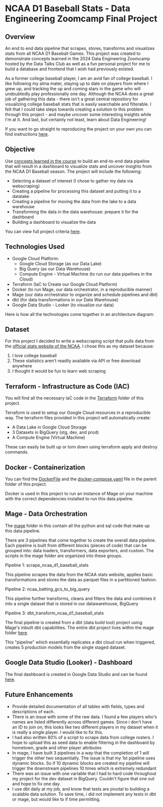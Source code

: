 
# NCAA D1 Baseball Stats - Data Engineering Zoomcamp Final Project

## **Overview**

An end to end data pipeline that scrapes, stores, transforms and visualizes stats from all NCAA D1 Baseball Games. This project was created to demonstrate concepts learned in the 2024 Data Engineering Zoomcamp hosted by the Data Talks Club as well as a fun personal project for me to build a database and frontend that I wish had previously existed.

 As a former college baseball player, I am an avid fan of college baseball. I like following my alma mater, staying up to date on players from where I grew up, and tracking the up and coming stars in the game who will undoubtedly play professionally one day. Although the NCAA does a great job of gathering this data - there isn't a great central repository for visualizing college baseball stats that is easily searchable and filterable. I felt that I could take steps towards creating a solution to this problem through this project - and maybe uncover some interesting insights while I'm at it. And last, but certainly not least, learn about Data Engineering!

If you want to go straight to reproducing the project on your own you can find instructions [here](https://github.com/beaubranton4/ncaa_d1_baseball_stats/blob/main/setup.md).

  ## **Objective**

Use [concepts learned in the course](https://github.com/DataTalksClub/data-engineering-zoomcamp/blob/main/README.md) to build an end-to-end data pipeline that will result in a dashboard to visualize stats and uncover insights from the NCAA D1 Baseball season. The project will include the following:

-   Selecting a dataset of interest (I chose to gather my data via webscraping)
-   Creating a pipeline for processing this dataset and putting it to a datalake
-   Creating a pipeline for moving the data from the lake to a data warehouse
-   Transforming the data in the data warehouse: prepare it for the dashboard
-   Building a dashboard to visualize the data

You can view full project criteria [here](https://github.com/DataTalksClub/data-engineering-zoomcamp/tree/main/projects).
  
  ## **Technologies Used**
  

 - Google Cloud Platform:
	 - Google Cloud Storage (as our Data Lake)
 	 - Big Query (as our Data Warehouse)
	 - Compute Engine - Virtual Machine (to run our data pipelines in the Cloud)
 - Terraform (IaC to Create our Google Cloud Platform)
 - Docker (to run Mage, our data orchestrator, in a reproducible manner)
 - Mage (our data orchestrator to organize and schedule pipelines and dbt)
 - dbt (for data transformations in our Data Warehouse)
 - Google Data Studio - Looker (to visualize our data)

Here is how all the technologies come together in an architecture diagram:

  ## **Dataset**

For this project I decided to write a webscraping script that pulls data from the [official stats website of the NCAA](https://stats.ncaa.org/). I chose this as my dataset because:

1. I love college baseball
2. These statistics aren't readily available via API or free download anywhere
3. I thought it would be fun to learn web scraping


## **Terraform - Infrastructure as Code (IAC)**

You will find all the necessary IaC code in the [Terraform](https://github.com/beaubranton4/ncaa_d1_baseball_stats/tree/main/terraform) folder of this project.

Terraform is used to setup our Google Cloud resources in a reproducible way. The terraform files provided in this project will automatically create:

 - A Data Lake in Google Cloud Storage
 - 3 Datasets in BigQuery (stg, dev, and prod)
 - A Compute Engine (Virtual Machine)

These can easily be built up or torn down using terraform apply and destroy commands.

## **Docker - Containerization**

You can find the [DockerFile](https://github.com/beaubranton4/ncaa_d1_baseball_stats/blob/main/Dockerfile) and the [docker-compose.yaml](https://github.com/beaubranton4/ncaa_d1_baseball_stats/blob/main/docker-compose.yml) file in the parent folder of this project.

Docker is used in this project to run an instance of Mage on your machine with the correct dependencies installed to run this data pipeline.

## **Mage - Data Orchestration**

The [mage](https://github.com/beaubranton4/ncaa_d1_baseball_stats/tree/main/mage) folder in this contain all the python and sql code that make up this data pipeline.

There are 3 pipelines that come together to create the overall data pipeline. Each pipeline is built from different blocks (pieces of code) that can be grouped into: data loaders, transformers, data exporters, and custom. The scripts in the mage folder are organized into these groups.

Pipeline 1: scrape_ncaa_d1_baseball_stats

This pipeline scrapes the data from the NCAA stats website, applies basic transformations and stores the data as parquet files in a partitioned fashion.

Pipeline 2: ncaa_batting_gcs_to_big_query

This pipeline further transforms, cleans and filters the data and combines it into a single dataset that is stored in our datawarehouse, BigQuery

Pipeline 3: dbt_transform_ncaa_d1_baseball_stats

The final pipeline is created from a dbt (data build tool) project using Mage's inbuilt dbt capabilities. The entire dbt project lives within the mage folder [here](https://github.com/beaubranton4/ncaa_d1_baseball_stats/tree/main/mage/dbt/ncaa_d1_baseball_stats). 

This "pipeline" which essentially replicates a dbt cloud run when triggered, creates 5 production models from the single staged dataset.

## **Google Data Studio (Looker) - Dashboard**

The final dashboard is created in Google Data Studio and can be found [here](https://lookerstudio.google.com/s/nWiTVPz6SUw).

## **Future Enhancements**

  

- Provide detailed documentation of all tables with fields, types and descriptions of each.
- There is an issue with some of the raw data. I found a few players who's names are listed differently across different games. Since i don't have an ID to join on, this looks like two different players in my dataset when it is really a single player. I would like to fix this.
- I had also written 80% of a script to scrape data from college rosters. I hope to upload this as seed data to enable filtering in the dashboard by hometown, grade and other player attributes
- In mage, I have built 3 pipelines in a way that the completion of 1 will trigger the other two sequentially. The issue is that my 1st pipeline uses dynamic blocks. So if 10 dynamic blocks are created my pipeline will trigger the downstream pipelines 10 times which is extremely redundant
- There was an issue with one variable that I had to hard code throughout my project for the dev dataset in BigQuery. Couldn't figure that one out and hope to fix one day.
- I use dbt daily at my job, and know that tests are pivotal to building a scalable data solution. To save time, i did not implement any tests in dbt or mage, but would like to if time permitting.
